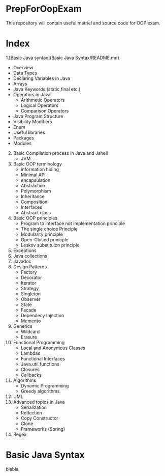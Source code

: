 # PrepForOopExam
This repository will contain useful matriel and source code for OOP exam.

# Index
1.[Basic Java syntax](Basic Java Syntax/README.md)
   - Overview
   - Data Types
   - Declaring Variables in Java
   - Arrays
   - Java Keywords (static,final etc.)
   - Operators in Java
     - Arithmetic Operators
     - Logical Operators
     - Comparison Operators
   - Java Program Structure
   - Visibility Modifiers
   - Enum
   - Useful libraries
   - Packages
   - Modules
2. Basic Compilation process in Java and Jshell
   - JVM 
3. Basic OOP terminology
   - information hiding
   - Minimal API
   - encapsulation
   - Abstraction
   - Polymorphism
   - Inheritance
   - Composition
   - Interfaces
   - Abstract class
4. Basic OOP principles
   - Program to interface not implementation principle
   - The single choice Principle
   - Modularity principle
   - Open-Closed prinicple
   - Leskov substituion principle
6. Exceptions
7. Java collections
8. Javadoc
9. Design Patterns
    - Factory
    - Decorator
    - Iterator
    - Strategy
    - Singleton
    - Observer
    - State
    - Facade
    - Dependecy Injection
    - Memento
10. Generics
    - Wildcard
    - Erasure
11. Functional Programming
    - Local and Anonymous Classes
    - Lambdas
    - Functional Interfaces
    - Java.util.functions
    - Closures
    - Callbacks
12. Algorithms
    - Dynamic Programming
    - Greedy algorithms
13. UML
14. Advanced topics in Java
    - Serialization
    - Reflection
    - Copy Constructor
    - Clone
    - Frameworks (Spring)
15. Regex

# Basic Java Syntax
blabla
